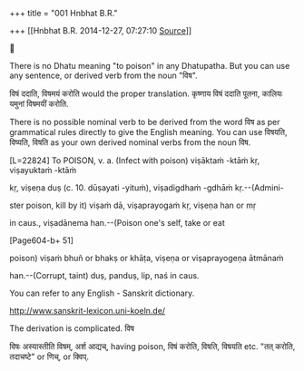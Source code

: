 +++
title = "001 Hnbhat B.R."

+++
[[Hnbhat B.R.	2014-12-27, 07:27:10 [Source](https://groups.google.com/g/samskrita/c/chnBiOLAqEI)]]





There is no Dhatu meaning "to poison" in any Dhatupatha. But you can use any sentence, or derived verb from the noun "विष".

  

विषं ददाति, विषमयं करोति would the proper translation. कृष्णाय विषं ददाति पूतना, कालियः यमुनां विषमयीं करोति.

  

There is no possible nominal verb to be derived from the word विष as per grammatical rules directly to give the English meaning. You can use विषयति, विष्यति, विषति as your own derived nominal verbs from the noun विष.

  

\[L=22824\] To POISON, v. a. (Infect with poison) viṣāktaṁ -ktāṁ kṛ, viṣayuktaṁ -ktāṁ

kṛ, viṣeṇa duṣ (c. 10. dūṣayati -yituṁ), viṣadigdhaṁ -gdhāṁ kṛ.--(Admini-

ster poison, kill by it) viṣaṁ dā, viṣaprayogaṁ kṛ, viṣeṇa han or mṛ

in caus., viṣadānema han.--(Poison one's self, take or eat

\[Page604-b+ 51\]

poison) viṣaṁ bhuñ or bhakṣ or khāṭa, viṣeṇa or viṣaprayogeṇa ātmānaṁ

han.--(Corrupt, taint) duṣ, panduṣ, lip, naś in caus.

  

You can refer to any English - Sanskrit dictionary.

  

<http://www.sanskrit-lexicon.uni-koeln.de/>  

  

The derivation is complicated. विष

  

विषः अस्यास्तीति विषम्, अर्श आद्यच्, having poison, विषं करोति, विषति, विषयति etc. "तत् करोति, तदाचष्टे" or णिच्, or क्विप्.

  

  

  

